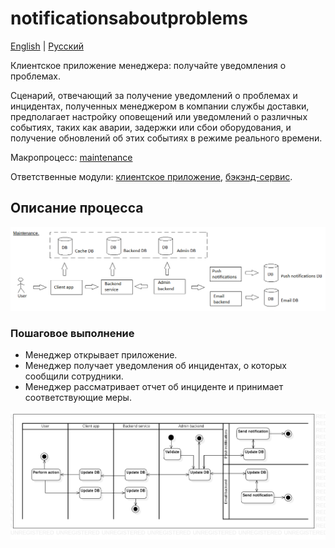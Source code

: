 # notificationsaboutproblems

[English](notificationsaboutproblems.md) | [Русский](notificationsaboutproblems.ru.md)

Клиентское приложение менеджера: получайте уведомления о проблемах.

Сценарий, отвечающий за получение уведомлений о проблемах и инцидентах, полученных менеджером в компании службы доставки, предполагает настройку оповещений или уведомлений о различных событиях, таких как аварии, задержки или сбои оборудования, и получение обновлений об этих событиях в режиме реального времени.

Макропроцесс: [maintenance](../../macroprocesses/maintenance.ru.md)

Ответственные модули: [клиентское приложение](../../frontend/managerclient.md), [бэкэнд-сервис](../../backend/managerbackend.md).

## Описание процесса

![maintenance_overall](../../img/maintenance_overall.png)

### Пошаговое выполнение

- Менеджер открывает приложение.
- Менеджер получает уведомления об инцидентах, о которых сообщили сотрудники.
- Менеджер рассматривает отчет об инциденте и принимает соответствующие меры.

![customer.rateorder](../../img/activitydiagrams/customer.rateorder.png)
